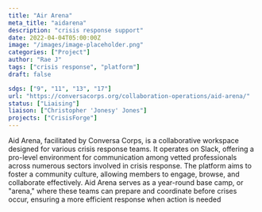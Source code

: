 ```yaml
---
title: "Air Arena"
meta_title: "aidarena"
description: "crisis response support"
date: 2022-04-04T05:00:00Z
image: "/images/image-placeholder.png"
categories: ["Project"]
author: "Rae J"
tags: ["crisis response", "platform"]
draft: false

sdgs: ["9", "11", "13", "17"]
url: "https://conversacorps.org/collaboration-operations/aid-arena/"
status: ["Liaising"]
liaison: ["Christopher 'Jonesy' Jones"]
projects: ["CrisisForge"]
---
```


Aid Arena, facilitated by Conversa Corps, is a collaborative workspace designed for various crisis response teams. It operates on Slack, offering a pro-level environment for communication among vetted professionals across numerous sectors involved in crisis response. The platform aims to foster a community culture, allowing members to engage, browse, and collaborate effectively. Aid Arena serves as a year-round base camp, or "arena," where these teams can prepare and coordinate before crises occur, ensuring a more efficient response when action is needed
